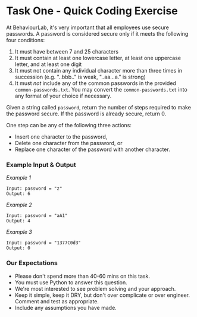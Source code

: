 # Task One - Quick Coding Exercise

At BehaviourLab, it's very important that all employees use secure passwords. A password is considered secure only if it meets the following four conditions:

1. It must have between 7 and 25 characters
2. It must contain at least one lowercase letter, at least one uppercase letter, and at least one digit
3. It must not contain any individual character more than three times in succession (e.g. "..bbb.." is weak, "..aa...a." is strong)
4. It must _not_ include any of the common passwords in the provided `common-passwords.txt`. You may convert the `common-passwords.txt` into any format of your choice if necessary.

Given a string called `password`, return the number of steps required to make the password secure. If the password is already secure, return 0.

One step can be any of the following three actions:

- Insert one character to the password,
- Delete one character from the password, or
- Replace one character of the password with another character.

### Example Input & Output

_Example 1_

```
Input: password = "z"
Output: 6
```

_Example 2_

```
Input: password = "aA1"
Output: 4
```

_Example 3_

```
Input: password = "1377C0d3"
Output: 0
```

### Our Expectations

- Please don't spend more than 40-60 mins on this task.
- You must use Python to answer this question.
- We're most interested to see problem solving and your approach.
- Keep it simple, keep it DRY, but don't over complicate or over engineer. Comment and test as appropriate.
- Include any assumptions you have made.